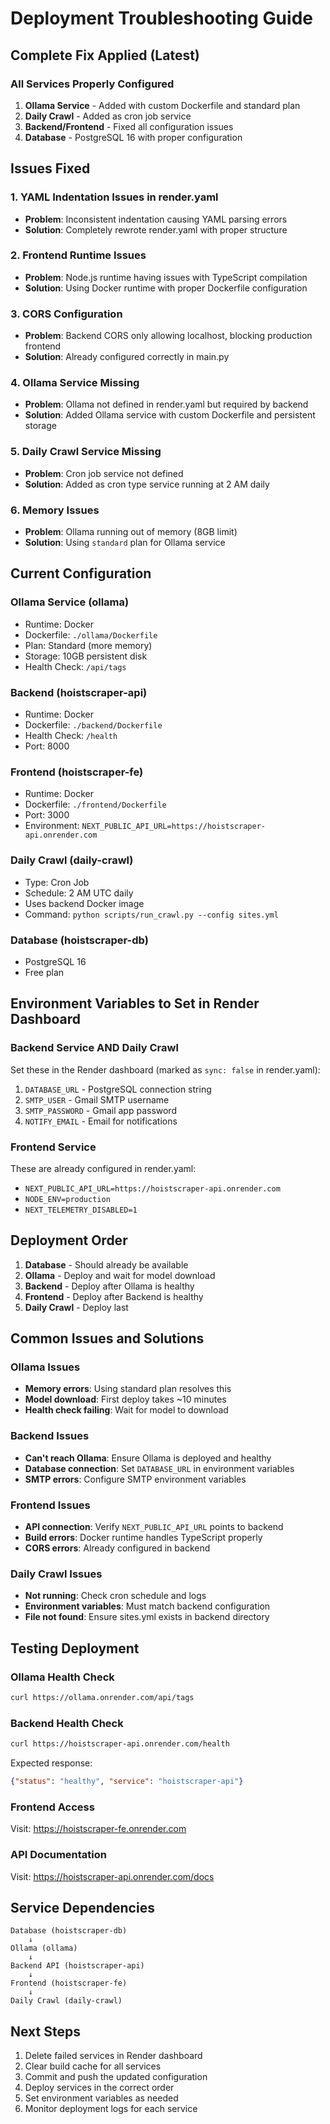 # Deployment Troubleshooting Guide

## Complete Fix Applied (Latest)

### All Services Properly Configured
1. **Ollama Service** - Added with custom Dockerfile and standard plan
2. **Daily Crawl** - Added as cron job service
3. **Backend/Frontend** - Fixed all configuration issues
4. **Database** - PostgreSQL 16 with proper configuration

## Issues Fixed

### 1. YAML Indentation Issues in render.yaml
- **Problem**: Inconsistent indentation causing YAML parsing errors
- **Solution**: Completely rewrote render.yaml with proper structure

### 2. Frontend Runtime Issues
- **Problem**: Node.js runtime having issues with TypeScript compilation
- **Solution**: Using Docker runtime with proper Dockerfile configuration

### 3. CORS Configuration
- **Problem**: Backend CORS only allowing localhost, blocking production frontend
- **Solution**: Already configured correctly in main.py

### 4. Ollama Service Missing
- **Problem**: Ollama not defined in render.yaml but required by backend
- **Solution**: Added Ollama service with custom Dockerfile and persistent storage

### 5. Daily Crawl Service Missing
- **Problem**: Cron job service not defined
- **Solution**: Added as cron type service running at 2 AM daily

### 6. Memory Issues
- **Problem**: Ollama running out of memory (8GB limit)
- **Solution**: Using `standard` plan for Ollama service

## Current Configuration

### Ollama Service (ollama)
- Runtime: Docker
- Dockerfile: `./ollama/Dockerfile`
- Plan: Standard (more memory)
- Storage: 10GB persistent disk
- Health Check: `/api/tags`

### Backend (hoistscraper-api)
- Runtime: Docker
- Dockerfile: `./backend/Dockerfile`
- Health Check: `/health`
- Port: 8000

### Frontend (hoistscraper-fe)
- Runtime: Docker
- Dockerfile: `./frontend/Dockerfile`
- Port: 3000
- Environment: `NEXT_PUBLIC_API_URL=https://hoistscraper-api.onrender.com`

### Daily Crawl (daily-crawl)
- Type: Cron Job
- Schedule: 2 AM UTC daily
- Uses backend Docker image
- Command: `python scripts/run_crawl.py --config sites.yml`

### Database (hoistscraper-db)
- PostgreSQL 16
- Free plan

## Environment Variables to Set in Render Dashboard

### Backend Service AND Daily Crawl
Set these in the Render dashboard (marked as `sync: false` in render.yaml):

1. `DATABASE_URL` - PostgreSQL connection string
2. `SMTP_USER` - Gmail SMTP username
3. `SMTP_PASSWORD` - Gmail app password
4. `NOTIFY_EMAIL` - Email for notifications

### Frontend Service
These are already configured in render.yaml:
- `NEXT_PUBLIC_API_URL=https://hoistscraper-api.onrender.com`
- `NODE_ENV=production`
- `NEXT_TELEMETRY_DISABLED=1`

## Deployment Order

1. **Database** - Should already be available
2. **Ollama** - Deploy and wait for model download
3. **Backend** - Deploy after Ollama is healthy
4. **Frontend** - Deploy after Backend is healthy
5. **Daily Crawl** - Deploy last

## Common Issues and Solutions

### Ollama Issues
- **Memory errors**: Using standard plan resolves this
- **Model download**: First deploy takes ~10 minutes
- **Health check failing**: Wait for model to download

### Backend Issues
- **Can't reach Ollama**: Ensure Ollama is deployed and healthy
- **Database connection**: Set `DATABASE_URL` in environment variables
- **SMTP errors**: Configure SMTP environment variables

### Frontend Issues
- **API connection**: Verify `NEXT_PUBLIC_API_URL` points to backend
- **Build errors**: Docker runtime handles TypeScript properly
- **CORS errors**: Already configured in backend

### Daily Crawl Issues
- **Not running**: Check cron schedule and logs
- **Environment variables**: Must match backend configuration
- **File not found**: Ensure sites.yml exists in backend directory

## Testing Deployment

### Ollama Health Check
```bash
curl https://ollama.onrender.com/api/tags
```

### Backend Health Check
```bash
curl https://hoistscraper-api.onrender.com/health
```
Expected response:
```json
{"status": "healthy", "service": "hoistscraper-api"}
```

### Frontend Access
Visit: https://hoistscraper-fe.onrender.com

### API Documentation
Visit: https://hoistscraper-api.onrender.com/docs

## Service Dependencies

```
Database (hoistscraper-db)
    ↓
Ollama (ollama)
    ↓
Backend API (hoistscraper-api)
    ↓
Frontend (hoistscraper-fe)
    ↓
Daily Crawl (daily-crawl)
```

## Next Steps

1. Delete failed services in Render dashboard
2. Clear build cache for all services
3. Commit and push the updated configuration
4. Deploy services in the correct order
5. Set environment variables as needed
6. Monitor deployment logs for each service 
